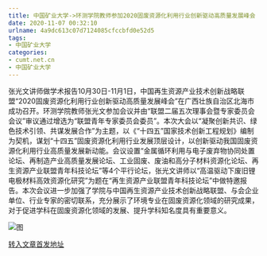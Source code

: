 ```yaml
---
title: 中国矿业大学->环测学院教师参加2020固废资源化利用行业创新驱动高质量发展峰会 | cumt.net.cn
date: 2020-11-07 00:32:10
urlname: 4a9dc613c07d7124085cfccbfd0e52d5
tags: 
- 中国矿业大学
categories:
- cumt.net.cn
- 中国矿业大学
---
```

张光文讲师做学术报告10月30日-11月1日，中国再生资源产业技术创新战略联盟“2020固废资源化利用行业创新驱动高质量发展峰会”在广西壮族自治区北海市成功召开。环测学院教师张光文参加会议并由“联盟二届五次理事会暨专家委员会会议”审议通过增选为“联盟青年专家委员会委员”。本次大会以“凝聚创新共识、绿色技术引领、共谋发展合作”为主题，以《“十四五”国家技术创新工程规划》编制为契机，谋划“十四五”固废资源化利用行业发展顶层设计，以创新驱动我国固废资源化利用行业高质量发展新动能。会议设置“金属循环利用与电子废弃物协同处置论坛、再制造产业高质量发展论坛、工业固废、废油和高分子材料资源化论坛、再生资源产业联盟青年科技论坛”等4个平行论坛，张光文讲师以“高温驱动下废旧锂电极材料高效资源化研究”为题在“再生资源产业联盟青年科技论坛”中做特邀报告。本次会议进一步加强了学院与中国再生资源产业技术创新战略联盟、与会企业单位、行业专家的密切联系，充分展示了环境专业在固废资源化领域的研究成果，对于促进学科在固废资源化领域的发展、提升学科知名度具有重要意义。

![图](http://xwzx.cumt.edu.cn/_upload/article/images/96/b3/6975bbb046d2a8a26476daa84a89/0486dbd3-17a6-414d-9628-d806a6d4e00f.jpg)

[转入文章首发地址](http://xwzx.cumt.edu.cn/da/5f/c523a580191/page.htm)